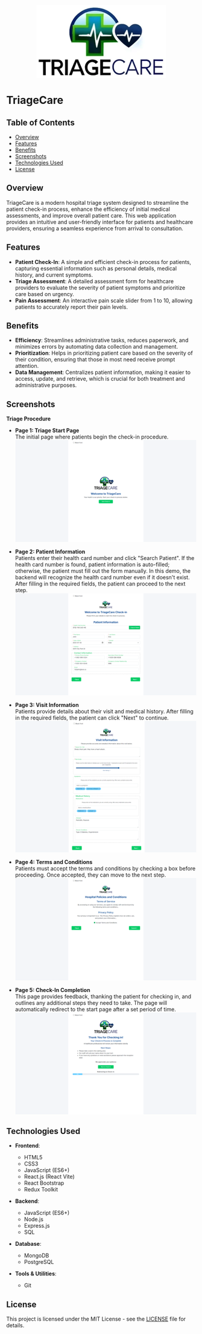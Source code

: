 <div align="center">
  <img src="./images/triage_care_logo.png" alt="TriageCare Logo" />
</div>

# TriageCare

## Table of Contents

- [Overview](#overview)
- [Features](#features)
- [Benefits](#benefits)
- [Screenshots](#screenshots)
- [Technologies Used](#technologies-used)
- [License](#license)

## Overview

TriageCare is a modern hospital triage system designed to streamline the patient check-in process, enhance the efficiency of initial medical assessments, and improve overall patient care. This web application provides an intuitive and user-friendly interface for patients and healthcare providers, ensuring a seamless experience from arrival to consultation.

## Features

- **Patient Check-In**: A simple and efficient check-in process for patients, capturing essential information such as personal details, medical history, and current symptoms.
- **Triage Assessment**: A detailed assessment form for healthcare providers to evaluate the severity of patient symptoms and prioritize care based on urgency.
- **Pain Assessment**: An interactive pain scale slider from 1 to 10, allowing patients to accurately report their pain levels.

## Benefits

- **Efficiency**: Streamlines administrative tasks, reduces paperwork, and minimizes errors by automating data collection and management.
- **Prioritization**: Helps in prioritizing patient care based on the severity of their condition, ensuring that those in most need receive prompt attention.
- **Data Management**: Centralizes patient information, making it easier to access, update, and retrieve, which is crucial for both treatment and administrative purposes.

## Screenshots

**Triage Procedure**

- **Page 1: Triage Start Page**\
  The initial page where patients begin the check-in procedure.
![Triage Start Page](./images/triage_start_page.png)

- **Page 2: Patient Information**\
  Patients enter their health card number and click "Search Patient". If the health card number is found, patient information is auto-filled; otherwise, the patient must fill out the form manually. In this demo, the backend will recognize the health card number even if it doesn't exist. After filling in the required fields, the patient can proceed to the next step.
![Patient Info Page](./images/patient_info_page.png)

- **Page 3: Visit Information**\
  Patients provide details about their visit and medical history. After filling in the required fields, the patient can click "Next" to continue.
  ![Visit Info Page](./images/visit_info_page.png)

- **Page 4: Terms and Conditions**\
  Patients must accept the terms and conditions by checking a box before proceeding. Once accepted, they can move to the next step.
![Terms and Conditions Page](./images/terms_and_conditions_page.png)

- **Page 5: Check-In Completion**\
  This page provides feedback, thanking the patient for checking in, and outlines any additional steps they need to take. The page will automatically redirect to the start page after a set period of time.
![Triage Complete Page](./images/triage_complete_page.png)

## Technologies Used

- **Frontend**:

  - HTML5
  - CSS3
  - JavaScript (ES6+)
  - React.js (React Vite)
  - React Bootstrap
  - Redux Toolkit

- **Backend**:

  - JavaScript (ES6+)
  - Node.js
  - Express.js
  - SQL

- **Database**:

  - MongoDB
  - PostgreSQL

- **Tools & Utilities**:
  - Git

## License

This project is licensed under the MIT License - see the [LICENSE](LICENSE) file for details.



